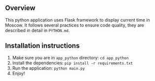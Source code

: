 ## Overview
This python application uses Flask framework to display current time in Moscow. It follows several practices to ensure code quality, they are described in detail in `PYTHON.md`. 


## Installation instructions

1. Make sure you are in `app_python` directory: `cd app_python` 
2. Install the dependencies: `pip install -r requirements.txt`
3. Run the application: `python main.py`
4. Enjoy!